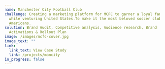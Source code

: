 ```yaml
---
name: Manchester City Football Club
challenge: Creating a marketing platform for MCFC to garner a loyal fanbase
  while venturing United States.To make it the most beloved soccer club among
  Americans.
solution: Brand Audit, Competitive analysis, Audience research, Brand
  Activations & Rollout Plan
image: /images/mcfc-cover.jpg
image_text: ""
link:
  link_text: View Case Study
  link: /projects/mancity
in_progress: false
---
```

